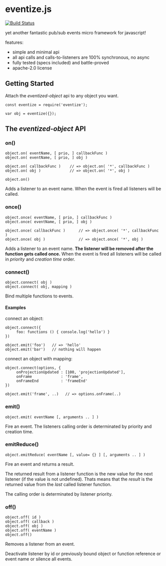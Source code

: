 # eventize.js

[![Build Status](https://travis-ci.org/spearwolf/eventize.svg?branch=master)](https://travis-ci.org/spearwolf/eventize)

yet another fantastic pub/sub events micro framework for javascript!

features:
- simple and minimal api
- all api calls and calls-to-listeners are 100% synchronous, no async
- fully tested (specs included) and battle-proved
- apache-2.0 license

## Getting Started

Attach the _eventized-object_ api to any object you want.

```
const eventize = require('eventize');

var obj = eventize({});
```

## The _eventized-object_ API

### on()

```
object.on( eventName, [ prio, ] callbackFunc )
object.on( eventName, [ prio, ] obj )

object.on( callbackFunc )    // => object.on( '*', callbackFunc )
object.on( obj )             // => object.on( '*', obj )

object.on()
```

Adds a listener to an event name.
When the event is fired all listeners will be called.


### once()

```
object.once( eventName, [ prio, ] callbackFunc )
object.once( eventName, [ prio, ] obj )

object.once( callbackFunc )      // => object.once( '*', callbackFunc )
object.once( obj )               // => object.once( '*', obj )
```

Adds a listener to an event name.
__The listener will be removed after the function gets called once.__
When the event is fired all listeners will be called in _priority_ and _creation time_ order.


### connect()

```
object.connect( obj )
object.connect( obj, mapping )
```

Bind multiple functions to events.

#### Examples

connect an object:

```
object.connect({
     foo: functions () { console.log('hello') }
})

object.emit('foo')   // => 'hello'
object.emit('bar')   // nothing will happen
```

connect an object with mapping:

```
object.connect(options, {
     onProjectionUpdated : [100, 'projectionUpdated'],
     onFrame             : 'frame',
     onFrameEnd          : 'frameEnd'
})

object.emit('frame', ..)   // => options.onFrame(..)
```


### emit()

```
object.emit( eventName [, arguments .. ] )
```

Fire an event.
The listeners calling order is determinated by priority and creation time.


### emitReduce()

```
object.emitReduce( eventName [, value= {} ] [, arguments .. ] )
```

Fire an event and returns a result.

The returned result from a listener function is the new value for the next listener (if the value is not undefined).
Thats means that the *result* is the returned value from the *last* called listener function.

The calling order is determinated by listener priority.


### off()

```
object.off( id )
object.off( callback )
object.off( obj )
object.off( eventName )
object.off()
```

Removes a listener from an event.

Deactivate listener by id or previously bound object or
function reference or event name or silence all events.


